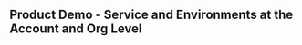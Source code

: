 ## Product Demo - Service and Environments at the Account and Org Level

<!-- Video:
https://harness-1.wistia.com/medias/s89yka6hal-->
<docvideo src="https://harness-1.wistia.com/medias/s89yka6hal" />

